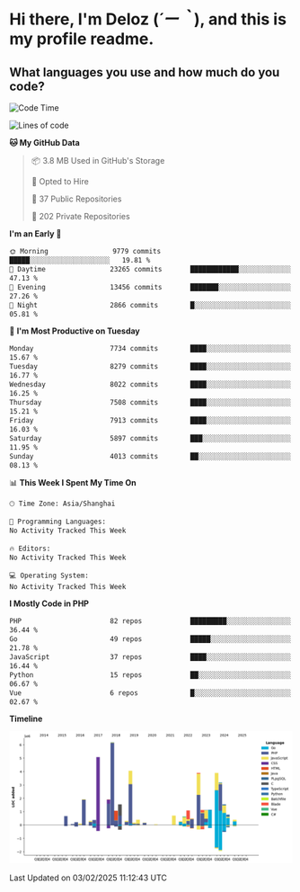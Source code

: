 # **Hi there, I'm Deloz (*´ー｀*), and this is my profile readme.**

## **What languages you use and how much do you code?**

<!--START_SECTION:waka-->
![Code Time](http://img.shields.io/badge/Code%20Time-5%2C593%20hrs%2027%20mins-blue)

![Lines of code](https://img.shields.io/badge/From%20Hello%20World%20I%27ve%20Written-44.6%20million%20lines%20of%20code-blue)

**🐱 My GitHub Data** 

> 📦 3.8 MB Used in GitHub's Storage 
 > 
> 💼 Opted to Hire
 > 
> 📜 37 Public Repositories 
 > 
> 🔑 202 Private Repositories 
 > 
**I'm an Early 🐤** 

```text
🌞 Morning                9779 commits        █████░░░░░░░░░░░░░░░░░░░░   19.81 % 
🌆 Daytime                23265 commits       ████████████░░░░░░░░░░░░░   47.13 % 
🌃 Evening                13456 commits       ███████░░░░░░░░░░░░░░░░░░   27.26 % 
🌙 Night                  2866 commits        █░░░░░░░░░░░░░░░░░░░░░░░░   05.81 % 
```
📅 **I'm Most Productive on Tuesday** 

```text
Monday                   7734 commits        ████░░░░░░░░░░░░░░░░░░░░░   15.67 % 
Tuesday                  8279 commits        ████░░░░░░░░░░░░░░░░░░░░░   16.77 % 
Wednesday                8022 commits        ████░░░░░░░░░░░░░░░░░░░░░   16.25 % 
Thursday                 7508 commits        ████░░░░░░░░░░░░░░░░░░░░░   15.21 % 
Friday                   7913 commits        ████░░░░░░░░░░░░░░░░░░░░░   16.03 % 
Saturday                 5897 commits        ███░░░░░░░░░░░░░░░░░░░░░░   11.95 % 
Sunday                   4013 commits        ██░░░░░░░░░░░░░░░░░░░░░░░   08.13 % 
```


📊 **This Week I Spent My Time On** 

```text
🕑︎ Time Zone: Asia/Shanghai

💬 Programming Languages: 
No Activity Tracked This Week

🔥 Editors: 
No Activity Tracked This Week

💻 Operating System: 
No Activity Tracked This Week
```

**I Mostly Code in PHP** 

```text
PHP                      82 repos            █████████░░░░░░░░░░░░░░░░   36.44 % 
Go                       49 repos            █████░░░░░░░░░░░░░░░░░░░░   21.78 % 
JavaScript               37 repos            ████░░░░░░░░░░░░░░░░░░░░░   16.44 % 
Python                   15 repos            ██░░░░░░░░░░░░░░░░░░░░░░░   06.67 % 
Vue                      6 repos             █░░░░░░░░░░░░░░░░░░░░░░░░   02.67 % 
```



**Timeline**

![Lines of Code chart](https://raw.githubusercontent.com/deloz/deloz/main/assets/bar_graph.png)


 Last Updated on 03/02/2025 11:12:43 UTC
<!--END_SECTION:waka-->
